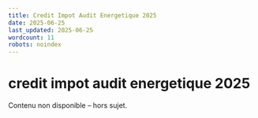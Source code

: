 ```yaml
---
title: Credit Impot Audit Energetique 2025
date: 2025-06-25
last_updated: 2025-06-25
wordcount: 11
robots: noindex
---
```


# credit impot audit energetique 2025

Contenu non disponible – hors sujet.